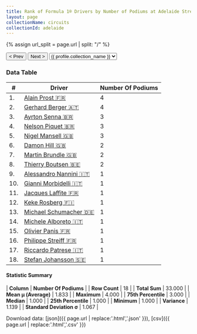 ```yaml
---
title: Rank of Formula 1® Drivers by Number of Podiums at Adelaide Street Circuit
layout: page
collectionName: circuits
collectionId: adelaide
---
```


{% assign url_split = page.url | split: "/" %}
<div id="collection-navigation">
<button onclick="selector.options[selector.selectedIndex-1].value && (window.location = selector.options[selector.selectedIndex-1].value);">&lt; Prev</button>
<button onclick="selector.options[selector.selectedIndex+1].value && (window.location = selector.options[selector.selectedIndex+1].value);">Next &gt;</button>
<select id="selector" onchange="this.options[this.selectedIndex].value && (window.location = this.options[this.selectedIndex].value);">
  {% for collectionId in site.data[page.collectionName].refs %}
    {% if collectionId == page.collectionId %}
      {% assign selected = "selected" %}
    {% else %}
      {% assign selected = "" %}
    {% endif %}
    {% assign profile = site.data[page.collectionName][collectionId].profile %}
    <option value="/f1/{{ page.collectionName }}/{{ collectionId }}/{{ url_split[4] }}" {{ selected }}>{{ profile.collection_name }}</option>
  {% endfor %}
</select>
</div>

<canvas id="chart" width="400" height="180"></canvas>
<script>
var data = {
    "datasets": [
        {
            "backgroundColor": [
                "#9C8E8D",
                "#9C8E8D",
                "#9C8E8D",
                "#9C8E8D",
                "#9C8E8D",
                "#9C8E8D",
                "#9C8E8D",
                "#9C8E8D",
                "#9C8E8D",
                "#9C8E8D",
                "#9C8E8D",
                "#9C8E8D",
                "#9C8E8D",
                "#9C8E8D",
                "#9C8E8D",
                "#9C8E8D",
                "#9C8E8D",
                "#9C8E8D"
            ],
            "borderColor": [
                "#1D181E",
                "#1D181E",
                "#1D181E",
                "#1D181E",
                "#1D181E",
                "#1D181E",
                "#1D181E",
                "#1D181E",
                "#1D181E",
                "#1D181E",
                "#1D181E",
                "#1D181E",
                "#1D181E",
                "#1D181E",
                "#1D181E",
                "#1D181E",
                "#1D181E",
                "#1D181E"
            ],
            "borderWidth": 1,
            "data": [
                4.0,
                4.0,
                3.0,
                3.0,
                3.0,
                2.0,
                2.0,
                2.0,
                1.0,
                1.0,
                1.0,
                1.0,
                1.0,
                1.0,
                1.0,
                1.0,
                1.0,
                1.0
            ],
            "label": "Number Of Podiums"
        }
    ],
    "labels": [
        "Alain Prost",
        "Gerhard Berger",
        "Ayrton Senna",
        "Nelson Piquet",
        "Nigel Mansell",
        "Damon Hill",
        "Martin Brundle",
        "Thierry Boutsen",
        "Alessandro Nannini",
        "Gianni Morbidelli",
        "Jacques Laffite",
        "Keke Rosberg",
        "Michael Schumacher",
        "Michele Alboreto",
        "Olivier Panis",
        "Philippe Streiff",
        "Riccardo Patrese",
        "Stefan Johansson"
    ]
};
var options = {
  legend: {
    display: false
  },
  scales: {
    xAxes: [{
      ticks: {
        beginAtZero: true,
        maxRotation: 180,
        display: window.innerWidth > 800
      }
    }],
    yAxes: [{
      ticks: {
        beginAtZero: true
      }
    }]
  },
  onResize: function(chart, size) {
    chart.options.scales.xAxes[0].ticks.display = size.width > 800;
  }
};
var chart = new Chart("chart", {
    data: data,
    type: 'bar',
    options: options
});
</script>



### Data Table

| # | Driver | Number Of Podiums |
|--|--|--|
| 1. | [Alain Prost 🇫🇷](/f1/drivers/prost) | 4 |
| 2. | [Gerhard Berger 🇦🇹](/f1/drivers/berger) | 4 |
| 3. | [Ayrton Senna 🇧🇷](/f1/drivers/senna) | 3 |
| 4. | [Nelson Piquet 🇧🇷](/f1/drivers/piquet) | 3 |
| 5. | [Nigel Mansell 🇬🇧](/f1/drivers/mansell) | 3 |
| 6. | [Damon Hill 🇬🇧](/f1/drivers/damon_hill) | 2 |
| 7. | [Martin Brundle 🇬🇧](/f1/drivers/brundle) | 2 |
| 8. | [Thierry Boutsen 🇧🇪](/f1/drivers/boutsen) | 2 |
| 9. | [Alessandro Nannini 🇮🇹](/f1/drivers/nannini) | 1 |
| 10. | [Gianni Morbidelli 🇮🇹](/f1/drivers/morbidelli) | 1 |
| 11. | [Jacques Laffite 🇫🇷](/f1/drivers/laffite) | 1 |
| 12. | [Keke Rosberg 🇫🇮](/f1/drivers/keke_rosberg) | 1 |
| 13. | [Michael Schumacher 🇩🇪](/f1/drivers/michael_schumacher) | 1 |
| 14. | [Michele Alboreto 🇮🇹](/f1/drivers/alboreto) | 1 |
| 15. | [Olivier Panis 🇫🇷](/f1/drivers/panis) | 1 |
| 16. | [Philippe Streiff 🇫🇷](/f1/drivers/streiff) | 1 |
| 17. | [Riccardo Patrese 🇮🇹](/f1/drivers/patrese) | 1 |
| 18. | [Stefan Johansson 🇸🇪](/f1/drivers/johansson) | 1 |

#### Statistic Summary

| **Column** | **Number Of Podiums** |
| **Row Count** | 18 |
| **Total Sum** | 33.000 |
| **Mean μ (Average)** | 1.833 |
| **Maximum** | 4.000 |
| **75th Percentile** | 3.000 |
| **Median** | 1.000 |
| **25th Percentile** | 1.000 |
| **Minimum** | 1.000 |
| **Variance** | 1.139 |
| **Standard Deviation σ** | 1.067 |

Download data: [json]({{ page.url | replace:'.html','.json' }}), [csv]({{ page.url | replace:'.html','.csv' }})
